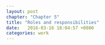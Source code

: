 ```yaml
---
layout: post
chapter: "Chapter 5"
title: "Roles and responsibilities"
date:   2016-03-16 18:04:57 +0800
categories: work
---
```


